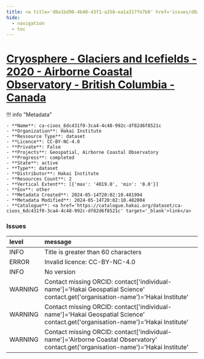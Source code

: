 ```yaml
---
title: <a title='d8a1bd90-4b40-43f1-a258-ea1a317fe7b0' href='issues/d8a1bd90-4b40-43f1-a258-ea1a317fe7b0/' target='_blank'>Cryosphere - Glaciers and Icefields - 2020 - Airborne Coastal Observatory - British Columbia - Canada</a>
hide:
  - navigation
  - toc
---
```


# <a title='d8a1bd90-4b40-43f1-a258-ea1a317fe7b0' href='issues/d8a1bd90-4b40-43f1-a258-ea1a317fe7b0/' target='_blank'>Cryosphere - Glaciers and Icefields - 2020 - Airborne Coastal Observatory - British Columbia - Canada</a>

<div id='map'></div>

!!! info "Metadata"
    
    - **Name**: ca-cioos_6dc431f0-3ca4-4c48-992c-df82d6f8521c 
    - **Organization**: Hakai Institute 
    - **Ressource Type**: dataset 
    - **Licence**: CC-BY-NC-4.0 
    - **Private**: False 
    - **Projects**: Geospatial, Airborne Coastal Observatory 
    - **Progress**: completed 
    - **State**: active 
    - **Type**: dataset 
    - **Distributor**: Hakai Institute 
    - **Resources Count**: 2 
    - **Vertical Extent**: [{'max': '4019.0', 'min': '0.0'}] 
    - **Eov**: other 
    - **Metadata Created**: 2024-05-14T20:02:10.481994 
    - **Metadata Modified**: 2024-05-14T20:02:10.482004 
    - **Catalogue**: <a href='https://catalogue.hakai.org/dataset/ca-cioos_6dc431f0-3ca4-4c48-992c-df82d6f8521c' target='_blank'>link</a> 

### Issues

| level   | message                                                                                                                             |
|:--------|:------------------------------------------------------------------------------------------------------------------------------------|
| INFO    | Title is greater than 60 characters                                                                                                 |
| ERROR   | Invalid licence: CC-BY-NC-4.0                                                                                                       |
| INFO    | No version                                                                                                                          |
| WARNING | Contact missing ORCID: contact['individual-name']='Hakai Geospatial Science' contact.get('organisation-name')='Hakai Institute'     |
| WARNING | Contact missing ORCID: contact['individual-name']='Hakai Geospatial Science' contact.get('organisation-name')='Hakai Institute'     |
| WARNING | Contact missing ORCID: contact['individual-name']='Airborne Coastal Observatory' contact.get('organisation-name')='Hakai Institute' |

<script>
   document.addEventListener("DOMContentLoaded", function() {
    var map = L.map('map').setView([51.505, -125.09], 5);
    L.tileLayer('https://tile.openstreetmap.org/{z}/{x}/{y}.png', {
        maxZoom: 19,
        attribution: '&copy; <a href="http://www.openstreetmap.org/copyright">OpenStreetMap</a>'
    }).addTo(map);
    var geojsonFeature = {
        "type": "Feature",
        "properties": {
            "name" : "<a title='d8a1bd90-4b40-43f1-a258-ea1a317fe7b0' href='issues/d8a1bd90-4b40-43f1-a258-ea1a317fe7b0/' target='_blank'>Cryosphere - Glaciers and Icefields - 2020 - Airborne Coastal Observatory - British Columbia - Canada</a>"
        },
        "geometry": {'type': 'Polygon', 'coordinates': [[[-136.8, 48.07], [-113.7, 48.07], [-113.7, 58.42], [-136.8, 58.42], [-136.8, 48.07]]]}
    }
    L.geoJSON(geojsonFeature).addTo(map);
   })
</script>
